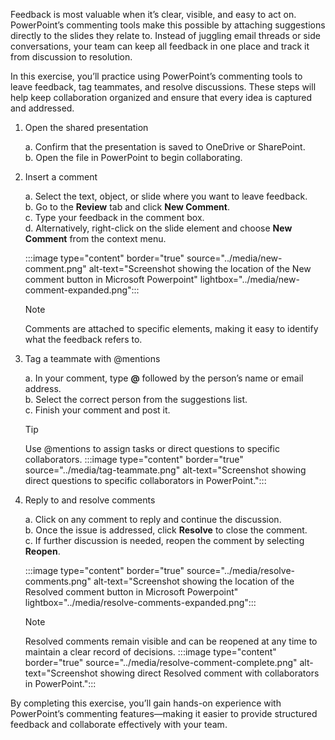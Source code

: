 Feedback is most valuable when it’s clear, visible, and easy to act on. PowerPoint’s commenting tools make this possible by attaching suggestions directly to the slides they relate to. Instead of juggling email threads or side conversations, your team can keep all feedback in one place and track it from discussion to resolution.

In this exercise, you’ll practice using PowerPoint’s commenting tools to leave feedback, tag teammates, and resolve discussions. These steps will help keep collaboration organized and ensure that every idea is captured and addressed.

1. Open the shared presentation

   a. Confirm that the presentation is saved to OneDrive or SharePoint.  
   b. Open the file in PowerPoint to begin collaborating.

2. Insert a comment

   a. Select the text, object, or slide where you want to leave feedback.  
   b. Go to the **Review** tab and click **New Comment**.  
   c. Type your feedback in the comment box.  
   d. Alternatively, right-click on the slide element and choose **New Comment** from the context menu.
    
   :::image type="content" border="true" source="../media/new-comment.png" alt-text="Screenshot showing the location of the New comment button in Microsoft Powerpoint" lightbox="../media/new-comment-expanded.png":::  

   > [!NOTE]  
   > Comments are attached to specific elements, making it easy to identify what the feedback refers to.

3. Tag a teammate with @mentions

   a. In your comment, type **@** followed by the person’s name or email address.  
   b. Select the correct person from the suggestions list.  
   c. Finish your comment and post it.

   > [!TIP]  
   > Use @mentions to assign tasks or direct questions to specific collaborators.
   > :::image type="content" border="true" source="../media/tag-teammate.png" alt-text="Screenshot showing direct questions to specific collaborators in PowerPoint.":::

4. Reply to and resolve comments

   a. Click on any comment to reply and continue the discussion.  
   b. Once the issue is addressed, click **Resolve** to close the comment.  
   c. If further discussion is needed, reopen the comment by selecting **Reopen**.

   :::image type="content" border="true" source="../media/resolve-comments.png" alt-text="Screenshot showing the location of the Resolved comment button in Microsoft Powerpoint" lightbox="../media/resolve-comments-expanded.png"::: 

   > [!NOTE]  
   > Resolved comments remain visible and can be reopened at any time to maintain a clear record of decisions.
   > :::image type="content" border="true" source="../media/resolve-comment-complete.png" alt-text="Screenshot showing direct Resolved comment with collaborators in PowerPoint.":::

By completing this exercise, you’ll gain hands-on experience with PowerPoint’s commenting features—making it easier to provide structured feedback and collaborate effectively with your team.